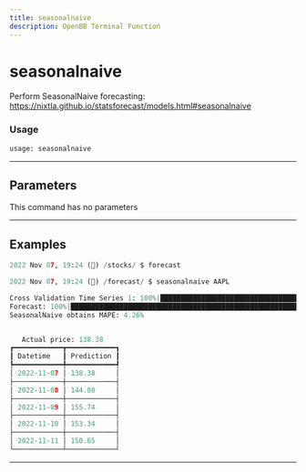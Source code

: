 ```yaml
---
title: seasonalnaive
description: OpenBB Terminal Function
---
```


# seasonalnaive

Perform SeasonalNaive forecasting: https://nixtla.github.io/statsforecast/models.html#seasonalnaive

### Usage

```python
usage: seasonalnaive
```

---

## Parameters

This command has no parameters



---

## Examples

```python
2022 Nov 07, 19:24 (🦋) /stocks/ $ forecast

2022 Nov 07, 19:24 (🦋) /forecast/ $ seasonalnaive AAPL

Cross Validation Time Series 1: 100%|█████████████████████████████████████████████████████████████████████████████████████████████████████████████████████████████████████| 115/115 [00:0200:00, 47.75it/s]
Forecast: 100%|████████████████████████████████████████████████████████████████████████████████████████████████████████████████████████████████████████████████████████████| 1/1 [00:0000:00, 14873.42it/s]
SeasonalNaive obtains MAPE: 4.26% 


   Actual price: 138.38    
┏━━━━━━━━━━━━┳━━━━━━━━━━━━┓
┃ Datetime   ┃ Prediction ┃
┡━━━━━━━━━━━━╇━━━━━━━━━━━━┩
│ 2022-11-07 │ 138.38     │
├────────────┼────────────┤
│ 2022-11-08 │ 144.80     │
├────────────┼────────────┤
│ 2022-11-09 │ 155.74     │
├────────────┼────────────┤
│ 2022-11-10 │ 153.34     │
├────────────┼────────────┤
│ 2022-11-11 │ 150.65     │
└────────────┴────────────┘
```
---

